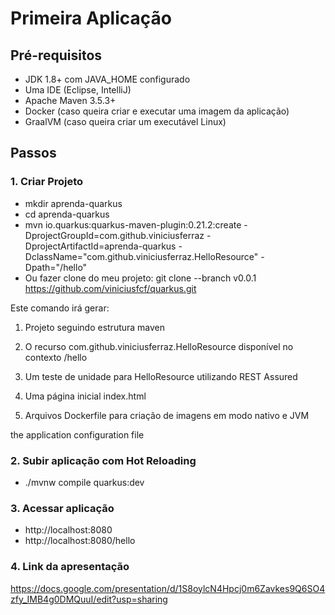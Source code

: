 # Primeira Aplicação
## Pré-requisitos
* JDK 1.8+ com JAVA_HOME configurado
* Uma IDE (Eclipse, IntelliJ)
* Apache Maven 3.5.3+
* Docker (caso queira criar e executar uma imagem da aplicação)
* GraalVM (caso queira criar um executável Linux)
## Passos

### 1. Criar Projeto
* mkdir aprenda-quarkus
* cd aprenda-quarkus
* mvn io.quarkus:quarkus-maven-plugin:0.21.2:create -DprojectGroupId=com.github.viniciusferraz -DprojectArtifactId=aprenda-quarkus -DclassName="com.github.viniciusferraz.HelloResource" -Dpath="/hello"
* Ou fazer clone do meu projeto: git clone --branch v0.0.1 https://github.com/viniciusfcf/quarkus.git

Este comando irá gerar:

1. Projeto seguindo estrutura maven

2. O recurso com.github.viniciusferraz.HelloResource disponível no contexto /hello

3. Um teste de unidade para HelloResource utilizando REST Assured 

4. Uma página inicial index.html

5. Arquivos Dockerfile para criação de imagens em modo nativo e JVM

the application configuration file
### 2. Subir aplicação com Hot Reloading
* ./mvnw compile quarkus:dev

### 3. Acessar aplicação
* http://localhost:8080
* http://localhost:8080/hello

### 4. Link da apresentação

https://docs.google.com/presentation/d/1S8oylcN4Hpcj0m6Zavkes9Q6SO4zfy_IMB4g0DMQuuI/edit?usp=sharing
